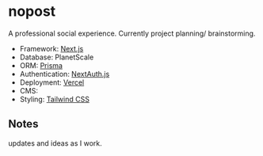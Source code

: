 # nopost
A professional social experience. Currently project planning/ brainstorming.

- Framework: [Next.js](https://nextjs.org)
- Database: PlanetScale
- ORM: [Prisma](https://prisma.io)
- Authentication: [NextAuth.js](https://next-auth.js.org)
- Deployment: [Vercel](https://create.t3.gg/en/deployment/vercel)
- CMS: 
- Styling: [Tailwind CSS](https://tailwindcss.com)

## Notes
updates and ideas as I work.
